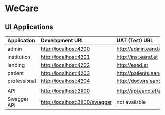 # WeCare

## UI Applications

| Application  | Development URL                 | UAT (Test) URL            |
| :----------- | :------------------------------ | :------------------------ |
| admin        | <http://localhost:4200>         | <http://admin.eand.et>    |
| institution  | <http://localhost:4201>         | <http://inst.eand.et>     |
| landing      | <http://localhost:4202>         | <http://eand.et>          |
| patient      | <http://localhost:4203>         | <http://patients.eand.et> |
| professional | <http://localhost:4204>         | <http://doctors.eand.et>  |
|              |                                 |                           |
| API          | <http://localhost:3000>         | <http://api.eand.et/api>  |
| Swagger API  | <http://localhost:3000/swagger> | not available             |
